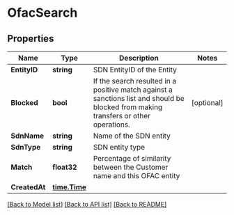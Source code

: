 # OfacSearch

## Properties

Name | Type | Description | Notes
------------ | ------------- | ------------- | -------------
**EntityID** | **string** | SDN EntityID of the Entity | 
**Blocked** | **bool** | If the search resulted in a positive match against a sanctions list and should be blocked from making transfers or other operations. | [optional] 
**SdnName** | **string** | Name of the SDN entity | 
**SdnType** | **string** | SDN entity type | 
**Match** | **float32** | Percentage of similarity between the Customer name and this OFAC entity | 
**CreatedAt** | [**time.Time**](time.Time.md) |  | 

[[Back to Model list]](../README.md#documentation-for-models) [[Back to API list]](../README.md#documentation-for-api-endpoints) [[Back to README]](../README.md)


